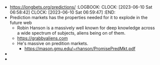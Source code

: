 - https://longbets.org/predictions/
  :LOGBOOK:
  CLOCK: [2023-06-10 Sat 06:58:42]
  CLOCK: [2023-06-10 Sat 06:59:47]
  :END:
- Prediction markets has the properties needed for it to explode in the future web
	- Robin Hanson is a massively well known for deep knowledge across a wide spectrum of subjects, aliens being on of them.
	- https://grabbyaliens.com
	- He's massive on predition markets.
		- https://mason.gmu.edu/~rhanson/PromisePredMkt.pdf
-
-